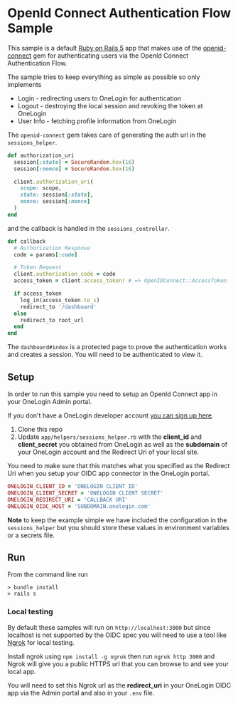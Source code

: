 # OpenId Connect Authentication Flow Sample

This sample is a default [Ruby on Rails 5](http://rubyonrails.org/) app that makes use of the [openid-connect](https://github.com/nov/openid_connect) gem for authenticating users via the OpenId Connect Authentication Flow.

The sample tries to keep everything as simple as possible so only
implements
* Login - redirecting users to OneLogin for authentication
* Logout - destroying the local session and revoking the token at OneLogin
* User Info - fetching profile information from OneLogin

The `openid-connect` gem takes care of generating the auth url in the `sessions_helper`.

```ruby
def authorization_uri
  session[:state] = SecureRandom.hex(16)
  session[:nonce] = SecureRandom.hex(16)

  client.authorization_uri(
    scope: scope,
    state: session[:state],
    nonce: session[:nonce]
  )
end
```

and the callback is handled in the `sessions_controller`.

```ruby
def callback
  # Authorization Response
  code = params[:code]

  # Token Request
  client.authorization_code = code
  access_token = client.access_token! # => OpenIDConnect::AccessToken

  if access_token
    log_in(access_token.to_s)
    redirect_to '/dashboard'
  else
    redirect_to root_url
  end
end
```


The `dashboard#index` is a protected page to prove the authentication works and creates a session. You will need to be authenticated to view it.

## Setup
In order to run this sample you need to setup an OpenId Connect
app in your OneLogin Admin portal.

If you don't have a OneLogin developer account [you can sign up here](https://www.onelogin.com/developer-signup).

1. Clone this repo
2. Update `app/helpers/sessions_helper.rb` with the **client_id** and
**client_secret** you obtained from OneLogin as well as the **subdomain**
of your OneLogin account and the Redirect Uri of your local site.

You need to make sure that this matches what you specified as the
Redirect Uri when you setup your OIDC app connector in the OneLogin portal.

```ruby
ONELOGIN_CLIENT_ID = 'ONELOGIN CLIENT ID'
ONELOGIN_CLIENT_SECRET = 'ONELOGIN CLIENT SECRET'
ONELOGIN_REDIRECT_URI = 'CALLBACK URI'
ONELOGIN_OIDC_HOST = 'SUBDOMAIN.onelogin.com'
```

**Note** to keep the example simple we have included the configuration in the `sessions_helper` but you should store these values in environment variables or a secrets file.

## Run
From the command line run
```
> bundle install
> rails s
```

### Local testing
By default these samples will run on `http://localhost:3000` but since localhost
is not supported by the OIDC spec you will need to use a tool like [Ngrok](https://ngrok.com/)
for local testing.

Install ngrok using `npm install -g ngrok` then run `ngrok http 3000` and Ngrok will
give you a public HTTPS url that you can browse to and see your local app.

You will need to set this Ngrok url as the **redirect_uri** in your OneLogin OIDC app
via the Admin portal and also in your `.env` file.